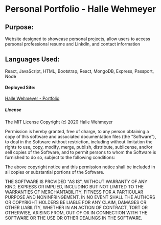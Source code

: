 # Personal Portfolio - Halle Wehmeyer

## Purpose:
Website designed to showcase personal projects, allow users to access personal professional resume and LinkdIn, and contact information 


## Languages Used:
React, JavaScript, HTML, Bootstrap, React, MongoDB, Express, Passport, Node



#### Deployed Site:
<a href="https://hallewehmeyer.github.io/">Halle Wehmeyer - Portfolio</a>

##### License
The MIT License
Copyright (c) 2020 Halle Wehmeyer

Permission is hereby granted, free of charge, to any person obtaining a copy of this software and associated documentation files (the "Software"), to deal in the Software without restriction, including without limitation the rights to use, copy, modify, merge, publish, distribute, sublicense, and/or sell copies of the Software, and to permit persons to whom the Software is furnished to do so, subject to the following conditions:

The above copyright notice and this permission notice shall be included in all copies or substantial portions of the Software.

THE SOFTWARE IS PROVIDED "AS IS", WITHOUT WARRANTY OF ANY KIND, EXPRESS OR IMPLIED, INCLUDING BUT NOT LIMITED TO THE WARRANTIES OF MERCHANTABILITY, FITNESS FOR A PARTICULAR PURPOSE AND NONINFRINGEMENT. IN NO EVENT SHALL THE AUTHORS OR COPYRIGHT HOLDERS BE LIABLE FOR ANY CLAIM, DAMAGES OR OTHER LIABILITY, WHETHER IN AN ACTION OF CONTRACT, TORT OR OTHERWISE, ARISING FROM, OUT OF OR IN CONNECTION WITH THE SOFTWARE OR THE USE OR OTHER DEALINGS IN THE SOFTWARE.

